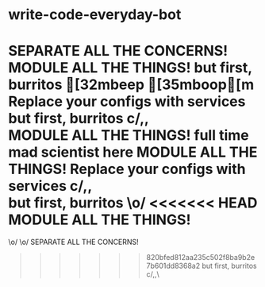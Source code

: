 # write-code-everyday-bot
SEPARATE ALL THE CONCERNS!
MODULE ALL THE THINGS!
but first, burritos
[32mbeep [35mboop[m
Replace your configs with services
but first, burritos
c/,,\
MODULE ALL THE THINGS!
full time mad scientist here
MODULE ALL THE THINGS!
Replace your configs with services
c/,,\
but first, burritos
\o/
<<<<<<< HEAD
MODULE ALL THE THINGS!
=======
\o/
\o/
SEPARATE ALL THE CONCERNS!
>>>>>>> 820bfed812aa235c502f8ba9b2e7b601dd8368a2
but first, burritos
c/,,\
